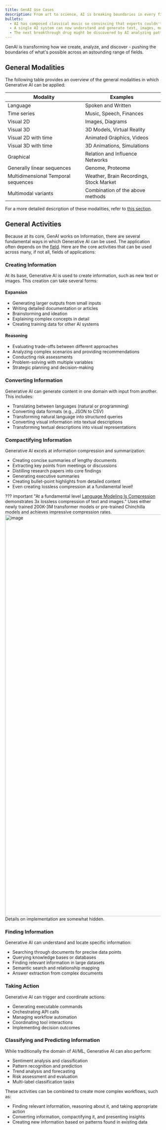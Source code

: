 ```yaml
---
title: GenAI Use Cases
description: From art to science, AI is breaking boundaries in every field
bullets:
  - AI has composed classical music so convincing that experts couldn't distinguish it from Bach
  - A single AI system can now understand and generate text, images, music, and protein structures
  - The next breakthrough drug might be discovered by AI analyzing patterns humans never noticed
---
```


GenAI is transforming how we create, analyze, and discover - pushing the boundaries of what's possible across an astounding range of fields.

## General Modalities

The following table provides an overview of the general modalities in which Generative AI can be applied:

| Modality | Examples |
| --- | --- |
| Language | Spoken and Written |
| Time series | Music, Speech, Finances |
| Visual 2D | Images, Diagrams |
| Visual 3D | 3D Models, Virtual Reality |
| Visual 2D with time | Animated Graphics, Videos |
| Visual 3D with time | 3D Animations, Simulations |
| Graphical | Relation and Influence Networks |
| Generally linear sequences | Genome, Proteome |
| Multidimensional Temporal sequences | Weather, Brain Recordings, Stock Market |
| Multimodal variants | Combination of the above methods |

For a more detailed description of these modalities, refer to [this section](../../../Using/examples/by_modality/index.md).

## General Activities

Because at its core, GenAI works on Information, there are several fundamental ways in which Generative AI can be used. The application often depends on the [field](../../../Using/examples/by_field/index.md). Here are the core activities that can be used across many, if not all, fields of applications:

### Creating Information 

At its base, Generative AI is used to create information, such as new text or images. This creation can take several forms:

#### Expansion

- Generating larger outputs from small inputs
- Writing detailed documentation or articles
- Brainstorming and ideation
- Explaining complex concepts in detail
- Creating training data for other AI systems

#### Reasoning

- Evaluating trade-offs between different approaches
- Analyzing complex scenarios and providing recommendations
- Conducting risk assessments
- Problem-solving with multiple variables
- Strategic planning and decision-making

### Converting Information

Generative AI can generate content in one domain with input from another. This includes:

- Translating between languages (natural or programming)
- Converting data formats (e.g., JSON to CSV)
- Transforming natural language into structured queries
- Converting visual information into textual descriptions
- Transforming textual descriptions into visual representations

### Compactifying Information

Generative AI excels at information compression and summarization:

- Creating concise summaries of lengthy documents
- Extracting key points from meetings or discussions
- Distilling research papers into core findings
- Generating executive summaries
- Creating bullet-point highlights from detailed content
- Even creating lossless compression at a fundamental level!

??? important "At a fundamental level [Language Modeling Is Compression](https://arxiv.org/pdf/2309.10668.pdf) demonstrates 3x lossless compression of text and images."
    Uses either newly trained 200K-3M transformer models or pre-trained Chinchilla models and achieves impressive compression rates.
    <img width="1298" alt="image" src="https://github.com/ianderrington/genai/assets/76016868/ffa8ac86-3876-4ecb-8b18-e14b47b972e5">
    Details on implementation are somewhat hidden.

### Finding Information 

Generative AI can understand and locate specific information:

- Searching through documents for precise data points
- Querying knowledge bases or databases
- Finding relevant information in large datasets
- Semantic search and relationship mapping
- Answer extraction from complex documents

### Taking Action

Generative AI can trigger and coordinate actions:

- Generating executable commands
- Orchestrating API calls
- Managing workflow automation
- Coordinating tool interactions
- Implementing decision outcomes

### Classifying and Predicting Information

While traditionally the domain of AI/ML, Generative AI can also perform:

- Sentiment analysis and classification
- Pattern recognition and prediction
- Trend analysis and forecasting
- Risk assessment and evaluation
- Multi-label classification tasks

These activities can be combined to create more complex workflows, such as:

- Finding relevant information, reasoning about it, and taking appropriate action
- Converting information, compactifying it, and presenting insights
- Creating new information based on patterns found in existing data

